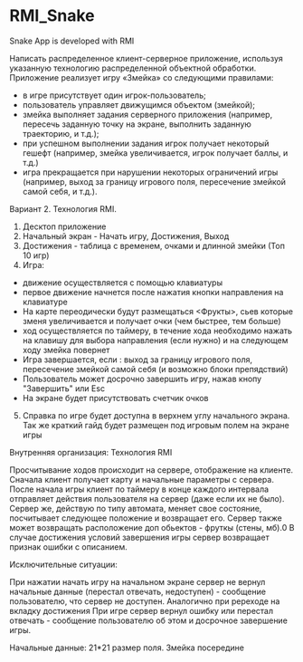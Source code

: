 # RMI_Snake
Snake App is developed with RMI


Написать распределенное клиент-серверное приложение, используя указанную технологию распределенной объектной обработки. Приложение реализует игру «Змейка» со следующими правилами:
- в игре присутствует один игрок-пользователь;
- пользователь управляет движущимся объектом (змейкой);
- змейка выполняет задания серверного приложения (например, пересечь заданную точку на экране, выполнить заданную траекторию, и т.д.);
- при успешном выполнении задания игрок получает некоторый гешефт (например, змейка увеличивается, игрок получает баллы, и т.д.)
- игра прекращается при нарушении некоторых ограничений игры (например, выход за границу игрового поля, пересечение змейкой самой себя, и т.д.).

Вариант 2. Технология RMI.

1) Десктоп приложение
2) Начальный экран - Начать игру, Достижения, Выход
3) Достижения - таблица с временем, очками и длинной змейки (Топ 10 игр)
4) Игра:
* движение осуществляется с помощью клавиатуры
* первое движение начнется после нажатия кнопки направления на клавиатуре
* На карте переодически будут размещаться <Фрукты>, сьев которые зменя увеличивается и получает очки (чем быстрее, тем больше)
* ход осуществляется по таймеру, в течение хода необходимо нажать на клавишу для выбора направления (если нужно) и на следующем ходу змейка повернет
* Игра завершается, если : выход за границу игрового поля, пересечение змейкой самой себя (и возможно блоки препядствий)
* Пользователь может досрочно завершить игру, нажав кнопу "Завершить" или Esc
* На экране будет присутствовать счетчик очков
5) Справка по игре будет доступна в верхнем углу начального экрана. Так же краткий гайд будет размещен под игровым полем на экране игры

Внутренняя организация: Технология RMI

Просчитывание ходов происходит на сервере, отображение на клиенте. Сначала клиент получает карту и начальные параметры с сервера.
После начала игры клиент по таймеру в конце каждого интервала отправляет действия пользователя на сервер (даже если их не было).
Сервер же, действую по типу автомата, меняет свое состояние, посчитывает следующее положение и возвращает его.
Сервер также может возвращать расположение доп обьектов - фруткы (стены, мб).0
В случае достижения условий завершения игры сервер возвращает признак ошибки с описанием.

Исключительные ситуации:

При нажатии начать игру на начальном экране сервер не вернул начальные данные (перестал отвечать, недоступен) - сообщение пользователю, что сервер не доступен. Аналогично при ререходе на вкладку достижения
При игре сервер вернул ошибку или перестал отвечать - сообщение пользователю об этом и досрочное завершение игры.

Начальные данные:
21*21 размер поля. Змейка посередине